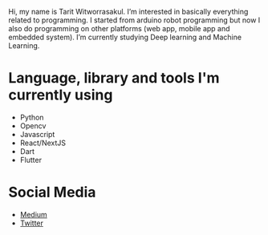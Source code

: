 Hi, my name is Tarit Witworrasakul. I’m interested in basically everything related to programming. I started from arduino robot programming but now I also do programming
on other platforms (web app, mobile app and embedded system). I’m currently studying Deep learning and Machine Learning.

# Language, library and tools I'm currently using
- Python
- Opencv
- Javascript
- React/NextJS
- Dart
- Flutter

# Social Media
- [Medium](https://wtarit.medium.com/)
- [Twitter](https://twitter.com/witworrasakul)

<!---
wtarit/wtarit is a ✨ special ✨ repository because its `README.md` (this file) appears on your GitHub profile.
You can click the Preview link to take a look at your changes.
--->
